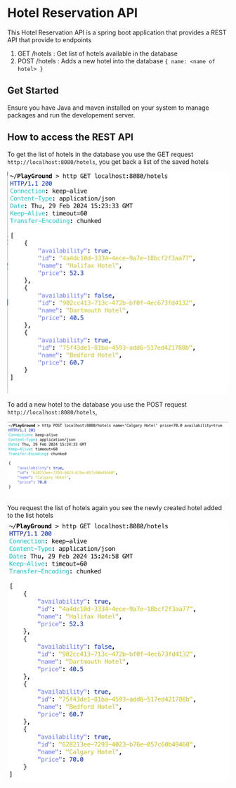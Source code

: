 # Hotel Reservation API

This Hotel Reservation API is a spring boot application that provides a REST API that provide to endpoints
1. GET /hotels : Get list of hotels available in the database
2. POST /hotels : Adds a new hotel into the database
`{ name: <name of hotel> }`

## Get Started
Ensure you have Java and maven installed on your system to manage packages and run the developement server.

## How to access the REST API
To get the list of hotels in the database you use the GET request `http://localhost:8080/hotels`, 
you get back a list of the saved hotels 

![The GET Hotel request!](src/main/resources/images/1.png  "San Juan Mountains")

To add a new hotel to the database you use the POST request `http://localhost:8080/hotels`,

![The POST Hotel request!](src/main/resources/images/2.png  "San Juan Mountains")

You request the list of hotels again you see the newly created hotel added to the list hotels
![The GET Hotel request!](src/main/resources/images/3.png  "San Juan Mountains")
